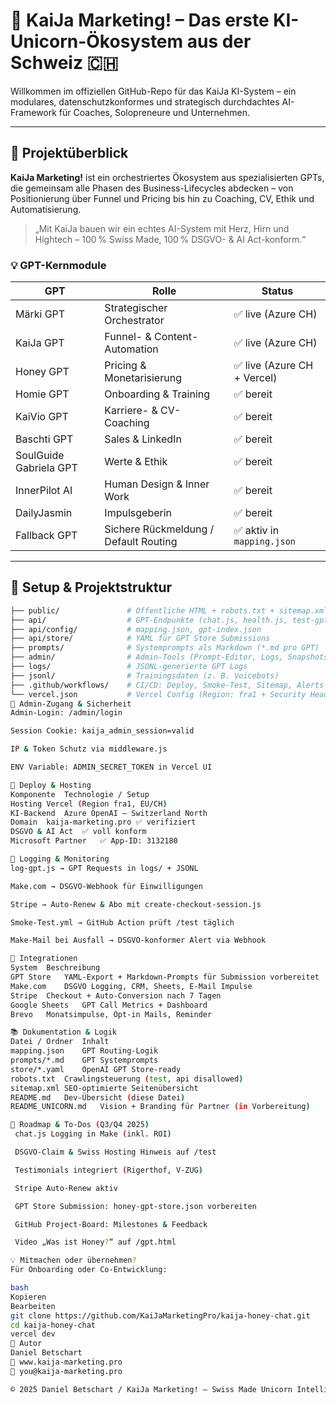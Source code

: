 # 🦄 KaiJa Marketing! – Das erste KI-Unicorn-Ökosystem aus der Schweiz 🇨🇭

Willkommen im offiziellen GitHub-Repo für das KaiJa KI-System – ein modulares, datenschutzkonformes und strategisch durchdachtes AI-Framework für Coaches, Solopreneure und Unternehmen.

---

## 🚀 Projektüberblick

**KaiJa Marketing!** ist ein orchestriertes Ökosystem aus spezialisierten GPTs, die gemeinsam alle Phasen des Business-Lifecycles abdecken – von Positionierung über Funnel und Pricing bis hin zu Coaching, CV, Ethik und Automatisierung.

> „Mit KaiJa bauen wir ein echtes AI-System mit Herz, Hirn und Hightech – 100 % Swiss Made, 100 % DSGVO- & AI Act-konform.“

### 💡 GPT-Kernmodule

| GPT                      | Rolle                                | Status                     |
|--------------------------|---------------------------------------|----------------------------|
| Märki GPT                | Strategischer Orchestrator            | ✅ live (Azure CH)         |
| KaiJa GPT                | Funnel- & Content-Automation          | ✅ live (Azure CH)         |
| Honey GPT                | Pricing & Monetarisierung             | ✅ live (Azure CH + Vercel)|
| Homie GPT                | Onboarding & Training                 | ✅ bereit                  |
| KaiVio GPT               | Karriere- & CV-Coaching               | ✅ bereit                  |
| Baschti GPT              | Sales & LinkedIn                      | ✅ bereit                  |
| SoulGuide Gabriela GPT   | Werte & Ethik                         | ✅ bereit                  |
| InnerPilot AI            | Human Design & Inner Work             | ✅ bereit                  |
| DailyJasmin              | Impulsgeberin                         | ✅ bereit                  |
| Fallback GPT             | Sichere Rückmeldung / Default Routing | ✅ aktiv in `mapping.json` |

---

## 🧠 Setup & Projektstruktur

```bash
├── public/               # Öffentliche HTML + robots.txt + sitemap.xml + 404.html
├── api/                  # GPT-Endpunkte (chat.js, health.js, test-gpt.js etc.)
├── api/config/           # mapping.json, gpt-index.json
├── api/store/            # YAML für GPT Store Submissions
├── prompts/              # Systemprompts als Markdown (*.md pro GPT)
├── admin/                # Admin-Tools (Prompt-Editor, Logs, Snapshots)
├── logs/                 # JSONL-generierte GPT Logs
├── jsonl/                # Trainingsdaten (z. B. Voicebots)
├── .github/workflows/    # CI/CD: Deploy, Smoke-Test, Sitemap, Alerts
└── vercel.json           # Vercel Config (Region: fra1 + Security Headers)
🔐 Admin-Zugang & Sicherheit
Admin-Login: /admin/login

Session Cookie: kaija_admin_session=valid

IP & Token Schutz via middleware.js

ENV Variable: ADMIN_SECRET_TOKEN in Vercel UI

🔧 Deploy & Hosting
Komponente	Technologie / Setup
Hosting	Vercel (Region fra1, EU/CH)
KI-Backend	Azure OpenAI – Switzerland North
Domain	kaija-marketing.pro ✅ verifiziert
DSGVO & AI Act	✅ voll konform
Microsoft Partner	✅ App-ID: 3132180

🔁 Logging & Monitoring
log-gpt.js → GPT Requests in logs/ + JSONL

Make.com → DSGVO-Webhook für Einwilligungen

Stripe → Auto-Renew & Abo mit create-checkout-session.js

Smoke-Test.yml → GitHub Action prüft /test täglich

Make-Mail bei Ausfall → DSGVO-konformer Alert via Webhook

🧩 Integrationen
System	Beschreibung
GPT Store	YAML-Export + Markdown-Prompts für Submission vorbereitet
Make.com	DSGVO Logging, CRM, Sheets, E-Mail Impulse
Stripe	Checkout + Auto-Conversion nach 7 Tagen
Google Sheets	GPT Call Metrics + Dashboard
Brevo	Monatsimpulse, Opt-in Mails, Reminder

📚 Dokumentation & Logik
Datei / Ordner	Inhalt
mapping.json	GPT Routing-Logik
prompts/*.md	GPT Systemprompts
store/*.yaml	OpenAI GPT Store-ready
robots.txt	Crawlingsteuerung (test, api disallowed)
sitemap.xml	SEO-optimierte Seitenübersicht
README.md	Dev-Übersicht (diese Datei)
README_UNICORN.md	Vision + Branding für Partner (in Vorbereitung)

📍 Roadmap & To-Dos (Q3/Q4 2025)
 chat.js Logging in Make (inkl. ROI)

 DSGVO-Claim & Swiss Hosting Hinweis auf /test

 Testimonials integriert (Rigerthof, V-ZUG)

 Stripe Auto-Renew aktiv

 GPT Store Submission: honey-gpt-store.json vorbereiten

 GitHub Project-Board: Milestones & Feedback

 Video „Was ist Honey?“ auf /gpt.html

💡 Mitmachen oder übernehmen?
Für Onboarding oder Co-Entwicklung:

bash
Kopieren
Bearbeiten
git clone https://github.com/KaiJaMarketingPro/kaija-honey-chat.git
cd kaija-honey-chat
vercel dev
👤 Autor
Daniel Betschart
🧠 www.kaija-marketing.pro
📩 you@kaija-marketing.pro

© 2025 Daniel Betschart / KaiJa Marketing! – Swiss Made Unicorn Intelligence 🦄

